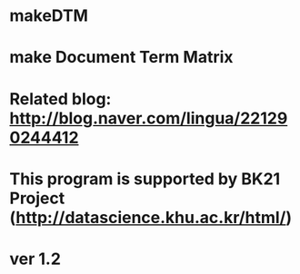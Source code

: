 # makeDTM
# make Document Term Matrix
# Related blog: http://blog.naver.com/lingua/221290244412
# This program is supported by BK21 Project (http://datascience.khu.ac.kr/html/)
# ver 1.2
